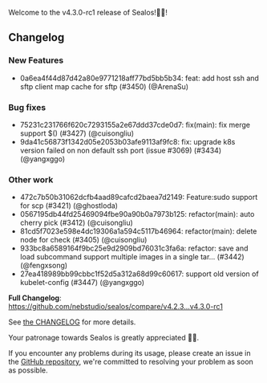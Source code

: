 Welcome to the v4.3.0-rc1 release of Sealos!🎉🎉!



## Changelog
### New Features
* 0a6ea4f44d87d42a80e9771218aff77bd5bb5b34: feat: add host ssh and sftp client map cache for sftp (#3450) (@ArenaSu)
### Bug fixes
* 75231c231766f620c7293155a2e67ddd37cde0d7: fix(main): fix merge support $() (#3427) (@cuisongliu)
* 9da41c56873f1342d05e2053b03afe9113af9fc8: fix: upgrade k8s version failed on non default ssh port (issue #3069) (#3434) (@yangxggo)
### Other work
* 472c7b50b31062dcfb4aad89cafcd2baea7d2149: Feature:sudo support for scp (#3421) (@ghostloda)
* 0567195db44fd25469094fbe90a90b0a7973b125: refactor(main): auto cherry pick (#3412) (@cuisongliu)
* 81cd5f7023e598e4dc19306a1a594c5117b46964: refactor(main): delete node for check (#3405) (@cuisongliu)
* 933bc8a6589164f9bc25e9d2909bd76031c3fa6a: refactor: save and load subcommand support multiple images in a single tar… (#3442) (@fengxsong)
* 27ea418989bb99cbbc1f52d5a312a68d99c60617: support old version of kubelet-config (#3447) (@yangxggo)

**Full Changelog**: https://github.com/nebstudio/sealos/compare/v4.2.3...v4.3.0-rc1

See [the CHANGELOG](https://github.com/nebstudio/sealos/blob/main/CHANGELOG/CHANGELOG.md) for more details.

Your patronage towards Sealos is greatly appreciated 🎉🎉.

If you encounter any problems during its usage, please create an issue in the [GitHub repository](https://github.com/nebstudio/sealos), we're committed to resolving your problem as soon as possible.
